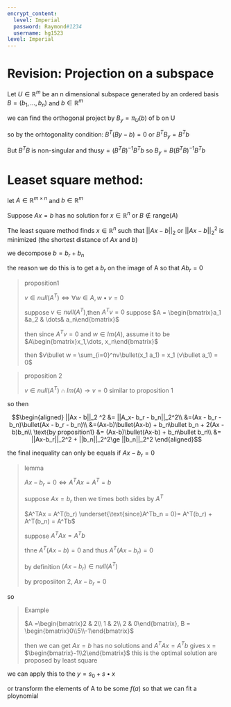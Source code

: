 ```yaml
---
encrypt_content:
  level: Imperial
  password: Raymond#1234
  username: hg1523
level: Imperial
---
```

# Revision: Projection on a subspace

Let $U\in\mathbb{R}^m$ be an n dimensional subspace generated by an ordered basis $B = (b_1,\dots,b_n)$ and $b\in\mathbb{R}^m$

we can find the orthogonal project by $B_y = \pi_{U}(b)$ of b on U

so by the orhtogonality condition: $B^T(By - b) = 0$ or $B^TB_y = B^Tb$

But $B^TB$ is non-singular and thus$y = (B^TB)^{-1}B^Tb$ so $B_y = B(B^TB)^{-1}B^Tb$

# Leaset square method:

let $A\in\mathbb{R}^{m\times n}$ and $b\in\mathbb{R}^m$

Suppose $Ax = b$ has no solution for $x\in\mathbb{R}^n$ or $B\not\in\text{range}(A)$

The least square method finds $x\in\mathbb{R}^n$ such that $||Ax-b||_2$ or $||Ax-b||_2^2$ is minimized (the shortest distance of $Ax$ and $b$)

we decompose $b = b_r + b_n$

the reason we do this is to get a $b_r$ on the image of A so that $Ab_r = 0$

>proposition1
>
>$v\in null(A^T)\iff \forall w\in A, w\bullet v = 0$
>
>suppose $v\in null(A^T)$,then $A^Tv = 0$
> suppose $A = \begin{bmatrix}a_1 &a_2 & \dots& a_n\end{bmatrix}$
> 
> then since $A^Tv = 0$
> and $w\in Im(A)$, assume it to be $A\begin{bmatrix}x_1,\dots, x_n\end{bmatrix}$
> 
> then $v\bullet w = \sum_{i=0}^nv\bullet(x_1 a_1) = x_1 (v\bullet a_1) = 0$

> proposition 2
> 
> $v\in null(A^T)\cap Im(A)\to v = 0$
> similar to proposition 1

so then 

$$\begin{aligned}
||Ax - b||_2 ^2 &= ||A_x- b_r - b_n||_2^2\\
&=(Ax - b_r - b_n)\bullet(Ax - b_r - b_n)\\
&=(Ax-b)\bullet(Ax-b) + b_n\bullet b_n + 2(Ax - b)b_n\\
\text{by proposition1} &= (Ax-b)\bullet(Ax-b) + b_n\bullet b_n\\
&= ||Ax-b_r||_2^2 + ||b_n||_2^2\ge ||b_n||_2^2
\end{aligned}$$

the final inequality can only be equals if $Ax - b_r = 0$

> lemma
> 
> $Ax - b_r = 0\iff A^TAx = A^T =b$
> 
> suppose $Ax = b_r$
> then we times both sides by $A^T$
> 
> $A^TAx = A^T(b_r) \underset{\text{since}A^Tb_n = 0}= A^T(b_r) + A^T(b_n) = A^Tb$
> 
> suppose $A^TAx = A^Tb$
> 
> thne $A^T(Ax - b) = 0$ and thus $A^T(Ax - b_r) = 0$
> 
> by definition $(Ax - b_r)\in null(A^T)$
> 
> by proposiiton 2, $Ax-b_r = 0$


so

> Example
> 
> $A =\begin{bmatrix}2 & 2\\ 1 & 2\\ 2 & 0\end{bmatrix}, B = \begin{bmatrix}0\\5\\-1\end{bmatrix}$
> 
> then we can get $Ax = b$ has no solutions
> and $A^TAx = A^Tb$ gives x = $\begin{bmatrix}-1\\2\end{bmatrix}$
> this is the optimal solution are proposed by least square

we can apply this to the $y = s_0 + s\bullet x$

or transform the elements of A to be some $f(a)$ so that we can fit a ploynomial

